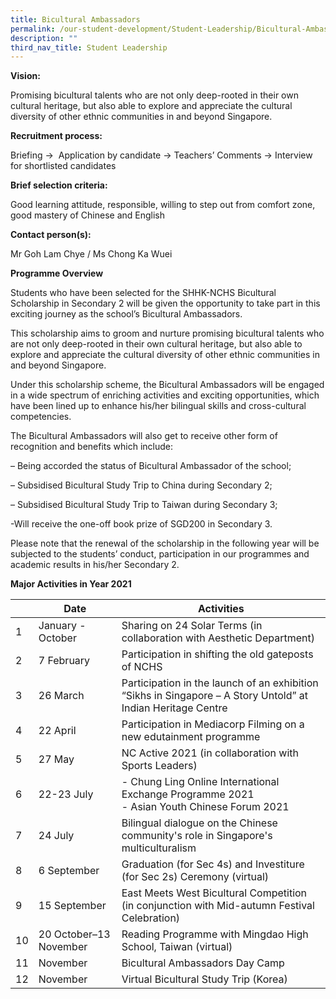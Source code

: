 ```yaml
---
title: Bicultural Ambassadors
permalink: /our-student-development/Student-Leadership/Bicultural-Ambassadors
description: ""
third_nav_title: Student Leadership
---
```

**Vision:**

Promising bicultural talents who are not only deep-rooted in their own cultural heritage, but also able to explore and appreciate the cultural diversity of other ethnic communities in and beyond Singapore.

  

**Recruitment process:** 

Briefing →  Application by candidate → Teachers’ Comments → Interview for shortlisted candidates

  

**Brief selection criteria:** 

Good learning attitude, responsible, willing to step out from comfort zone, good mastery of Chinese and English

  

**Contact person(s):** 

Mr Goh Lam Chye / Ms Chong Ka Wuei

**Programme Overview**


Students who have been selected for the SHHK-NCHS Bicultural Scholarship in Secondary 2 will be given the opportunity to take part in this exciting journey as the school’s Bicultural Ambassadors.

This scholarship aims to groom and nurture promising bicultural talents who are not only deep-rooted in their own cultural heritage, but also able to explore and appreciate the cultural diversity of other ethnic communities in and beyond Singapore.

Under this scholarship scheme, the Bicultural Ambassadors will be engaged in a wide spectrum of enriching activities and exciting opportunities, which have been lined up to enhance his/her bilingual skills and cross-cultural competencies.

The Bicultural Ambassadors will also get to receive other form of recognition and benefits which include:

– Being accorded the status of Bicultural Ambassador of the school;

– Subsidised Bicultural Study Trip to China during Secondary 2;

– Subsidised Bicultural Study Trip to Taiwan during Secondary 3;

\-Will receive the one-off book prize of SGD200 in Secondary 3.

Please note that the renewal of the scholarship in the following year will be subjected to the students’ conduct, participation in our programmes and academic results in his/her Secondary 2.

**Major Activities in Year 2021**



| | Date| Activities |
| -------- | -------- | -------- |
| 1     | January - October     | Sharing on 24 Solar Terms (in collaboration with Aesthetic Department)     |
|2|7 February|Participation in shifting the old gateposts of NCHS
|3|26 March|Participation in the launch of an exhibition “Sikhs in Singapore – A Story Untold” at Indian Heritage Centre
|4|22 April|Participation in Mediacorp Filming on a new edutainment programme
|5|27 May|NC Active 2021 (in collaboration with Sports Leaders)
|6|22-23 July|-   Chung Ling Online International Exchange Programme 2021<br>-  Asian Youth Chinese Forum 2021
|7|24 July|Bilingual dialogue on the Chinese community's role in Singapore's multiculturalism
|8|6 September|Graduation (for Sec 4s) and Investiture (for Sec 2s) Ceremony (virtual)
|9|15 September|East Meets West Bicultural Competition (in conjunction with Mid-autumn Festival Celebration)
|10|20 October–13 November|Reading Programme with Mingdao High School, Taiwan (virtual)
|11|November|Bicultural Ambassadors Day Camp
|12|November|Virtual Bicultural Study Trip (Korea)